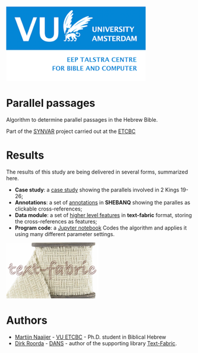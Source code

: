 ![etcbc](images/etcbc.png)

# Parallel passages
Algorithm to determine parallel passages in the Hebrew Bible.

Part of the
[SYNVAR](https://www.nwo.nl/en/research-and-results/research-projects/i/30/9930.html)
project carried out at the 
[ETCBC](http://etcbc.nl)

# Results

The results of this study are being delivered in several forms, summarized here.

* **Case study**: a 
  [case study](https://github.com/ETCBC/parallels/blob/master/programs/kings_ii.ipynb)
  showing the parallels involved in 2 Kings 19-26; 
* **Annotations**: a set of
  [annotations](https://shebanq.ancient-data.org/hebrew/note?version=4b&id=Mnxjcm9zc3JlZg__&tp=txt_tb1&nget=v)
  in **SHEBANQ** showing the paralles as clickable cross-references;
* **Data module**: a set of 
  [higher level features](https://github.com/ETCBC/parallels/tree/master/tf/4b)
  in **text-fabric** format, storing the cross-references as features;
* **Program code**: a
  [Jupyter notebook](https://github.com/ETCBC/parallels/tree/master/programs/parallels.ipynb)
  Codes the algorithm and applies it using many different
  parameter settings.

![tf](images/tf-small.png)

# Authors
* [Martijn Naaijer](mailto:m.naaijer@vu.nl) -
  [VU ETCBC](http://etcbc.nl) -
  Ph.D. student in Biblical Hebrew
* [Dirk Roorda](mailto:dirk.roorda@dans.knaw.nl) -
  [DANS](https://dans.knaw.nl/en/front-page?set_language=en) -
  author of the supporting library
  [Text-Fabric](https://github.com/Dans-labs/text-fabric).

